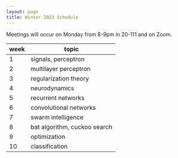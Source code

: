 ```yaml
---
layout: page
title: Winter 2023 Schedule
---
```

Meetings will occur on Monday from 8-9pm in 20-111 and on Zoom.

| week | topic                        |
|------|------------------------------|
| 1    | signals, perceptron          | 
| 2    | multilayer perceptron        | 
| 3    | regularization theory        | 
| 4    | neurodynamics                | 
| 5    | recurrent networks           | 
| 6    | convolutional networks       | 
| 7    | swarm intelligence           | 
| 8    | bat algorithm, cuckoo search | 
| 9    | optimization                 | 
| 10   | classification               |
